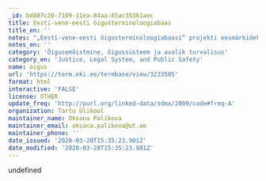 ```yaml
---
_id: bd807c20-7109-11ea-84aa-85ac35361aec
title: Eesti-vene-eesti õigusterminoloogiabaas
title_en: ''
notes: "„Eesti-vene-eesti õigusterminoloogiabaasi“ projekti eesmärkideks on muuta olemasolevate pabersõnaraamatute (O. Ottensoni „Uus vene-eesti õigussõnaraamat“, 2009 ja „Uus eesti-vene õigussõnaraamat“, 2007) sisu veebis kättesaadavaks. Terminikomisjoni töö on rahastatud riikliku \"Eestikeelse terminoloogia programmi\" raames (2017, 2018 aa). Töörühma liikmed: Oksana Palikova (PhD, Tartu Ülikooli vene keele lektor), Sirje Kupp-Sazonov (PhD, Tartu Ülikooli vene keele ja tõlkeõpetuse lektor) ja Olga Ottenson (sõnaraamatu autor). Töö esimesel etapil (2017) aitasid kaasa Ksenia Korolkova (Tartu Ülikooli õigusteaduskonna üliõpilane) ja Maksim Mirt (Tartu Ülikooli slavistika osakonna üliõpilane). \r\n\r\nKokku 39512 terminit.\r\nKeeled: eesti, vene."
notes_en: ''
category: 'Õigusemõistmine, õigussüsteem ja avalik turvalisus'
category_en: 'Justice, Legal System, and Public Safety'
name: oigus
url: 'https://term.eki.ee/termbase/view/3233505'
format: html
interactive: 'FALSE'
license: OTHER
update_freq: 'http://purl.org/linked-data/sdmx/2009/code#freq-A'
organization: Tartu Ülikool
maintainer_name: Oksana Palikova
maintainer_email: oksana.palikova@ut.ee
maintainer_phone: ''
date_issued: '2020-03-28T15:35:23.901Z'
date_modified: '2020-03-28T15:35:23.901Z'
---
```

undefined
